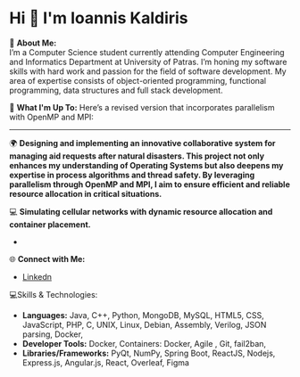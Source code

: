 # Hi 👋 I'm Ioannis Kaldiris

💫 **About Me:**  
I’m a Computer Science student currently attending Computer Engineering and Informatics Department at University of Patras. I’m honing my software skills with hard work and passion for the field of software development. My area of expertise consists of object-oriented programming, functional programming, data structures and full stack development.

🚀 **What I'm Up To:**  Here’s a revised version that incorporates parallelism with OpenMP and MPI:

---

🌍 **Designing and implementing an innovative collaborative system for managing aid requests after natural disasters. This project not only enhances my understanding of Operating Systems but also deepens my expertise in process algorithms and thread safety. By leveraging parallelism through OpenMP and MPI, I aim to ensure efficient and reliable resource allocation in critical situations.**


💻 **Simulating cellular networks with dynamic resource allocation and container placement.**

- 
🌐 **Connect with Me:**  
- [Linkedn]((https://www.linkedin.com/in/ioannis-kaldiris-9b461227a/))


💻Skills & Technologies:
- **Languages:** Java, C++, Python, MongoDB, MySQL, HTML5, CSS, JavaScript, PHP, C, UNIX, Linux, Debian, Assembly, Verilog, JSON parsing, Docker,  
- **Developer Tools:** Docker, Containers: Docker, Agile , Git, fail2ban,
- **Libraries/Frameworks:** PyQt, NumPy, Spring Boot, ReactJS,  Nodejs, Express.js, Angular.js, React, Overleaf, Figma  
